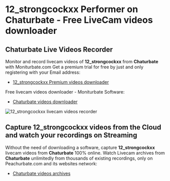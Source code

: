 # 12_strongcockxx Performer on Chaturbate - Free LiveCam videos downloader

## Chaturbate Live Videos Recorder

Monitor and record livecam videos of **12_strongcockxx** from **Chaturbate** with Moniturbate.com
Get a premium trial for free by just and only registering with your Email address:
* [12_strongcockxx Premium videos downloader](https://moniturbate.com/request-demo-licence-key.html)

Free livecam videos downloader - Moniturbate Software:
* [Chaturbate videos downloader](https://moniturbate.com/moniturbate-download-software.html)

![12_strongcockxx livecam videos recorder](https://peachurnet.com/templates/moniturbate-software.png)


## Capture 12_strongcockxx videos from the Cloud and watch your recordings on Streaming

Without the need of downloading a software, capture **12_strongcockxx** livecam videos from **Chaturbate** 100% online.
Watch Livecam archives from **Chaturbate** unlimitedly from thousands of existing recordings, only on Peachurbate.com and its websites network:
* [Chaturbate videos archives](https://peachurnet.com/)